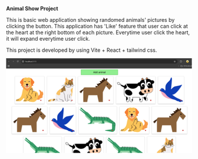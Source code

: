 **Animal Show Project**

This is basic web application showing randomed animals' pictures by clicking the button. This application has 'Like' feature that user can click at the heart at the right bottom of each picture. Everytime user click the heart, it will expand everytime user click.

This project is developed by using Vite + React + tailwind css.

![animalShow1](https://github.com/Piyapat-Thongrueng/Animals-Show/blob/a53338e1816d098d36771b44dccb1bcbf83f0be2/AnimalShow1.png) 



